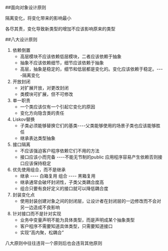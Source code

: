##面向对象设计原则

隔离变化，将变化带来的影响最小

各尽其责，变化导致新类型的增加不应该影响原来的类型

##八大设计原则

1. 依赖倒置
	* 高层模块不应该依赖低层模块，二者应该依赖于抽象
	* 抽象不应该依赖细节，细节应该依赖于抽象
	* 高层，抽象是稳定的，细节和低层都是变化的。变化应该依赖于稳定。----隔离变化
2. 开放封闭
	* 对扩展开放，对更改封闭
	* 类模块可扩展，但不可修改
3. 单一职责
	* 一个类应该仅有一个引起它变化的原因
	* 变化方向隐含类的责任
4. Liskov替换
	* 子类必须能够替换它们的基类----父类能够使用的场景子类也应该能够胜任
	* 继承表达类型抽象
5. 接口隔离
	* 不应该强迫客户程序依赖它们不用的方法
	* 接口应该小而完备 ----不能无节制的public   应用程序容易产生依赖否则接口应该保持稳定
6. 优先使用组合，而不是继承
	* 继承 ---- 白箱复用      组合 ---- 黑箱复用
	* 继承通常会破坏封闭性，子类父类耦合度高
	* 组合只要有良好定义的接口就可以降低耦合度
7. 封装变化点
	* 使用封装创建对象之间的封闭层，让设计者在封闭层的一边修改而不会对另一边造成不良影响
8. 针对接口而不是针对实现
	* 业务中变量声明不能为具体类型，而是声明成某个抽象类型
	* 客户程序不需要知道具体类型，只需要知道接口
	* 实现“高内聚，松耦合”

八大原则中往往违背一个原则后也会违背其他原则


